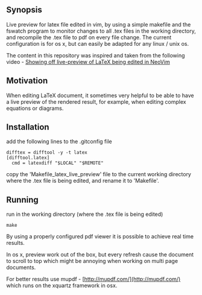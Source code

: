 ## Synopsis

Live preview for latex file edited in vim, by using a simple makefile and the fswatch program to monitor changes to all .tex files in the working directory, and recompile the .tex file to pdf on every file change.
The current configuration is for os x, but can easily be adapted for any linux / unix os.

The content in this repository was inspired and taken from the following video -
[Showing off live-preview of LaTeX being edited in NeoVim](https://youtu.be/zCdDgtlBaTU)


## Motivation

When editing LaTeX document, it sometimes very helpful to be able to have a live preview of the rendered result, for example, when editing complex equations or diagrams.


## Installation

add the following lines to the .gitconfig file

    difftex = difftool -y -t latex
    [difftool.latex]
      cmd = latexdiff "$LOCAL" "$REMOTE"
      
copy the 'Makefile_latex_live_preview' file to the current working directory where the .tex file is being edited, and rename it to 'Makefile'.


## Running

run in the working directory (where the .tex file is being edited) 

    make
  

By using a properly configured pdf viewer it is possible to achieve real time results.

In os x, preview work out of the box, but every refresh cause the document to scroll to top which might be annoying when working on multi page documents. 

For better results use mupdf - [http://mupdf.com/](http://mupdf.com/) which runs on the xquartz framework in osx.
